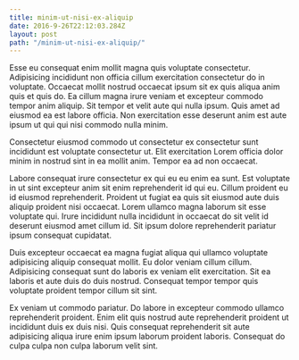 ```yaml
---
title: minim-ut-nisi-ex-aliquip
date: 2016-9-26T22:12:03.284Z
layout: post
path: "/minim-ut-nisi-ex-aliquip/"
---
```


Esse eu consequat enim mollit magna quis voluptate consectetur. Adipisicing incididunt non officia cillum exercitation consectetur do in voluptate. Occaecat mollit nostrud occaecat ipsum sit ex quis aliqua anim quis et quis do. Ea cillum magna irure veniam et excepteur commodo tempor anim aliquip. Sit tempor et velit aute qui nulla ipsum. Quis amet ad eiusmod ea est labore officia. Non exercitation esse deserunt anim est aute ipsum ut qui qui nisi commodo nulla minim.

Consectetur eiusmod commodo ut consectetur ex consectetur sunt incididunt est voluptate consectetur ut. Elit exercitation Lorem officia dolor minim in nostrud sint in ea mollit anim. Tempor ea ad non occaecat.

Labore consequat irure consectetur ex qui eu eu enim ea sunt. Est voluptate in ut sint excepteur anim sit enim reprehenderit id qui eu. Cillum proident eu id eiusmod reprehenderit. Proident ut fugiat ea quis sit eiusmod aute duis aliquip proident nisi occaecat. Lorem ullamco magna laborum sit esse voluptate qui. Irure incididunt nulla incididunt in occaecat do sit velit id deserunt eiusmod amet cillum id. Sit ipsum dolore reprehenderit pariatur ipsum consequat cupidatat.

Duis excepteur occaecat ea magna fugiat aliqua qui ullamco voluptate adipisicing aliquip consequat mollit. Eu dolor veniam cillum cillum. Adipisicing consequat sunt do laboris ex veniam elit exercitation. Sit ea laboris et aute duis do duis nostrud. Consequat tempor tempor quis voluptate proident tempor cillum sit sint.

Ex veniam ut commodo pariatur. Do labore in excepteur commodo ullamco reprehenderit proident. Enim elit quis nostrud aute reprehenderit proident ut incididunt duis ex duis nisi. Quis consequat reprehenderit sit aute adipisicing aliqua irure enim ipsum laborum proident laboris. Consequat do culpa culpa non culpa laborum velit sint.